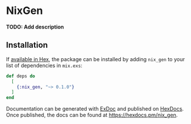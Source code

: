 # NixGen

**TODO: Add description**

## Installation

If [available in Hex](https://hex.pm/docs/publish), the package can be installed by adding `nix_gen`
to your list of dependencies in `mix.exs`:

```elixir
def deps do
  [
    {:nix_gen, "~> 0.1.0"}
  ]
end
```

Documentation can be generated with [ExDoc](https://github.com/elixir-lang/ex_doc) and published on
[HexDocs](https://hexdocs.pm). Once published, the docs can be found at https://hexdocs.pm/nix_gen.
